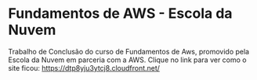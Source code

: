 # Fundamentos de AWS - Escola da Nuvem
 Trabalho de Conclusão do curso de Fundamentos de Aws, promovido pela Escola da Nuvem em parceria com a AWS.
Clique no link para ver como o site ficou: https://dtp8yju3ytcj8.cloudfront.net/
